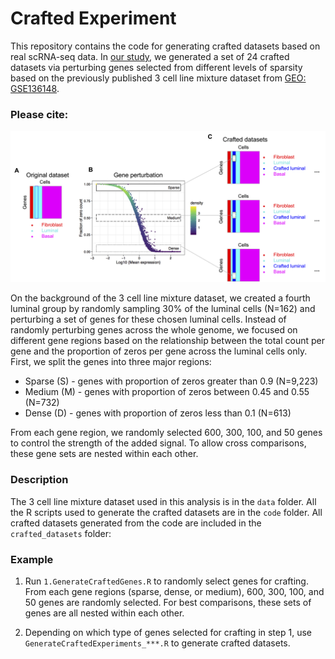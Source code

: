 # Crafted Experiment

This repository contains the code for generating crafted datasets based on real scRNA-seq data. In [our study](), we generated a set of 24 crafted datasets via perturbing genes selected from different levels of sparsity based on the previously published 3 cell line mixture dataset from [GEO: GSE136148](https://www.ncbi.nlm.nih.gov/geo/query/acc.cgi?acc=GSE136148).

### Please cite:


![Concept of crafted experiment](https://github.com/siyao-liu/CraftedExperiment/blob/main/docs/figure.png)


On the background of the 3 cell line mixture dataset, we created a fourth luminal group by randomly sampling 30% of the luminal cells (N=162) and perturbing a set of genes for these chosen luminal cells. Instead of randomly perturbing genes across the whole genome, we focused on different gene regions based on the relationship between the total count per gene and the proportion of zeros per gene across the luminal cells only. First, we split the genes into three major regions: 
- Sparse (S) - genes with proportion of zeros greater than 0.9 (N=9,223)
- Medium (M) - genes with proportion of zeros between 0.45 and 0.55 (N=732)
- Dense (D) - genes with proportion of zeros less than 0.1 (N=613)

From each gene region, we randomly selected 600, 300, 100, and 50 genes to control the strength of the added signal. To allow cross comparisons, these gene sets are nested within each other.


### Description

The 3 cell line mixture dataset used in this analysis is in the `data` folder. All the R scripts used to generate the crafted datasets are in the `code` folder. All crafted datasets generated from the code are included in the `crafted_datasets` folder:


### Example

 1. Run `1.GenerateCraftedGenes.R` to randomly select genes for crafting. From each gene regions (sparse, dense, or medium), 600, 300, 100, and 50 genes are randomly selected. For best comparisons, these sets of genes are all nested within each other.

 2. Depending on which type of genes selected for crafting in step 1, use `GenerateCraftedExperiments_***.R` to generate crafted datasets.

  





